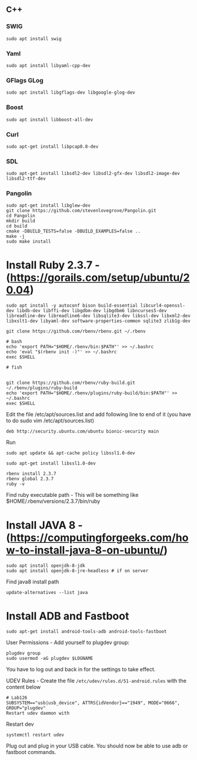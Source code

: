 ## C++

### SWIG
```
sudo apt install swig
```

### Yaml
```
sudo apt install libyaml-cpp-dev
```

### GFlags GLog
```
sudo apt install libgflags-dev libgoogle-glog-dev
```

### Boost
```
sudo apt install libboost-all-dev
```

### Curl
```
sudo apt-get install libpcap0.8-dev
```

### SDL
```
sudo apt-get install libsdl2-dev libsdl2-gfx-dev libsdl2-image-dev libsdl2-ttf-dev
```

### Pangolin
```
sudo apt-get install libglew-dev
git clone https://github.com/stevenlovegrove/Pangolin.git
cd Pangolin
mkdir build
cd build
cmake -DBUILD_TESTS=false -DBUILD_EXAMPLES=false ..
make -j
sudo make install
```


# Install Ruby 2.3.7 - (https://gorails.com/setup/ubuntu/20.04)

```
sudo apt install -y autoconf bison build-essential libcurl4-openssl-dev libdb-dev libffi-dev libgdbm-dev libgdbm6 libncurses5-dev libreadline-dev libreadline6-dev libsqlite3-dev libssl-dev libxml2-dev libxslt1-dev libyaml-dev software-properties-common sqlite3 zlib1g-dev

git clone https://github.com/rbenv/rbenv.git ~/.rbenv

# bash
echo 'export PATH="$HOME/.rbenv/bin:$PATH"' >> ~/.bashrc
echo 'eval "$(rbenv init -)"' >> ~/.bashrc
exec $SHELL

# fish


git clone https://github.com/rbenv/ruby-build.git ~/.rbenv/plugins/ruby-build
echo 'export PATH="$HOME/.rbenv/plugins/ruby-build/bin:$PATH"' >> ~/.bashrc
exec $SHELL
```

Edit the file /etc/apt/sources.list and add following line to end of it (you have to do sudo vim /etc/apt/sources.list)

```
deb http://security.ubuntu.com/ubuntu bionic-security main
```

Run

```
sudo apt update && apt-cache policy libssl1.0-dev

sudo apt-get install libssl1.0-dev

rbenv install 2.3.7
rbenv global 2.3.7
ruby -v
```
Find ruby executable path - This will be something like $HOME/.rbenv/versions/2.3.7/bin/ruby



# Install JAVA 8 - (https://computingforgeeks.com/how-to-install-java-8-on-ubuntu/)
```
sudo apt install openjdk-8-jdk
sudo apt install openjdk-8-jre-headless # if on server
```
Find java8 install path

```
update-alternatives --list java
```

# Install ADB and Fastboot
```
sudo apt-get install android-tools-adb android-tools-fastboot
```

User Permissions - Add yourself to plugdev group:
```
plugdev group
sudo usermod -aG plugdev $LOGNAME
```
You have to log out and back in for the settings to take effect.

UDEV Rules - Create the file `/etc/udev/rules.d/51-android.rules` with the content below

```
# Lab126
SUBSYSTEM=="usb|usb_device", ATTRS{idVendor}=="1949", MODE="0666", GROUP="plugdev"
Restart udev daemon with
```

Restart dev
```
systemctl restart udev
```

Plug out and plug in your USB cable. You should now be able to use adb or fastboot commands.
